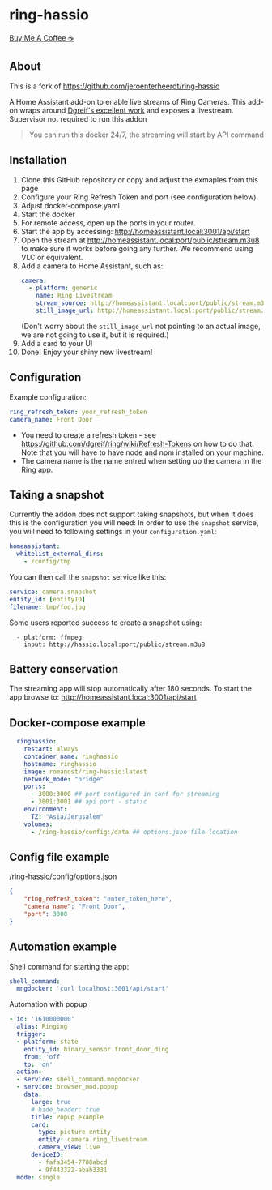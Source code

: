 # ring-hassio

[Buy Me A Coffee ☕️](https://www.buymeacoffee.com/romanost)

## About
This is a fork of https://github.com/jeroenterheerdt/ring-hassio

A Home Assistant add-on to enable live streams of Ring Cameras.
This add-on wraps around [Dgreif's excellent work](https://github.com/dgreif/ring) and exposes a livestream.
Supervisor not required to run this addon

> You can run this docker 24/7, the streaming will start by API command

## Installation
1. Clone this GitHub repository or copy and adjust the exmaples from this page
2. Configure your Ring Refresh Token and port (see configuration below).
3. Adjust docker-compose.yaml
4. Start the docker
5. For remote access, open up the ports in your router.
6. Start the app by accessing: http://homeassistant.local:3001/api/start
7. Open the stream at http://homeassistant.local:port/public/stream.m3u8 to make sure it works before going any further. We recommend using VLC or equivalent.
8. Add a camera to Home Assistant, such as:
   ```yaml
   camera:
     - platform: generic
       name: Ring Livestream
       stream_source: http://homeassistant.local:port/public/stream.m3u8
       still_image_url: http://homeassistant.local:port/public/stream.m3u8
    ```
    (Don't worry about the `still_image_url` not pointing to an actual image, we are not going to use it, but it is required.)
9. Add a card to your UI
10. Done! Enjoy your shiny new livestream!

## Configuration
Example configuration:
```yaml
ring_refresh_token: your_refresh_token
camera_name: Front Door
```
* You need to create a refresh token - see https://github.com/dgreif/ring/wiki/Refresh-Tokens on how to do that. Note that you will have to have node and npm installed on your machine.
* The camera name is the name entred when setting up the camera in the Ring app.

## Taking a snapshot
Currently the addon does not support taking snapshots, but when it does this is the configuration you will need:
In order to use the `snapshot` service, you will need to following settings in your `configuration.yaml`:
   ```yaml
   homeassistant:
     whitelist_external_dirs:
       - /config/tmp
   ```
   You can then call the `snapshot` service like this:
   ```yaml
   service: camera.snapshot
   entity_id: [entityID]
   filename: tmp/foo.jpg
   ```

Some users reported success to create a snapshot using:
```camera:
  - platform: ffmpeg
    input: http://hassio.local:port/public/stream.m3u8
```

## Battery conservation
The streaming app will stop automatically after 180 seconds.
To start the app browse to: http://homeassistant.local:3001/api/start

## Docker-compose example
```yaml
  ringhassio:
    restart: always
    container_name: ringhassio
    hostname: ringhassio
    image: romanost/ring-hassio:latest
    network_mode: "bridge"
    ports:
      - 3000:3000 ## port configured in conf for streaming
      - 3001:3001 ## api port - static
    environment:
      TZ: "Asia/Jerusalem"
    volumes:
      - /ring-hassio/config:/data ## options.json file location
```

## Config file example

/ring-hassio/config/options.json
```json
{
    "ring_refresh_token": "enter_token_here",
    "camera_name": "Front Door",
    "port": 3000
}
```

## Automation example
Shell command for starting the app:
```yaml
shell_command:
  mngdocker: 'curl localhost:3001/api/start'
```

Automation with popup
```yaml
- id: '1610000000'
  alias: Ringing
  trigger:
  - platform: state
    entity_id: binary_sensor.front_door_ding
    from: 'off'
    to: 'on'
  action:
  - service: shell_command.mngdocker
  - service: browser_mod.popup
    data:
      large: true
      # hide_header: true
      title: Popup example
      card:
        type: picture-entity
        entity: camera.ring_livestream
        camera_view: live
      deviceID:
        - fafa3454-7788abcd
        - 9f443322-abab3331
  mode: single
```


